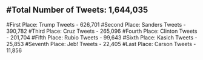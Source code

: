 #Total Number of Tweets: 1,644,035 
---
#First Place: Trump Tweets - 626,701
#Second Place: Sanders Tweets - 390,782
#Third Place: Cruz Tweets - 265,096
#Fourth Place: Clinton Tweets - 201,704
#Fifth Place: Rubio Tweets - 99,643
#Sixth Place: Kasich Tweets - 25,853
#Seventh Place: Jeb! Tweets - 22,405
#Last Place: Carson Tweets - 11,856
